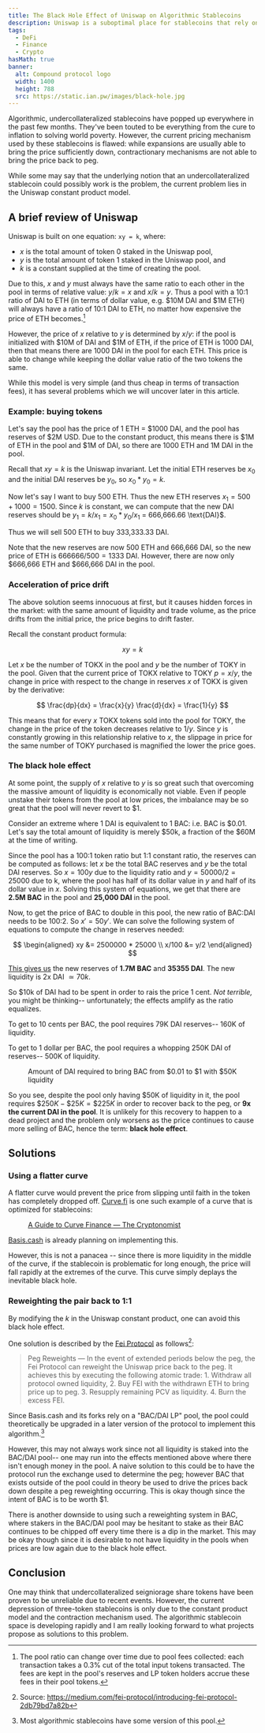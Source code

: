 ```yaml
---
title: The Black Hole Effect of Uniswap on Algorithmic Stablecoins
description: Uniswap is a suboptimal place for stablecoins that rely on re-pegging to trade, as Uniswap encourages crashes to stay low.
tags:
  - DeFi
  - Finance
  - Crypto
hasMath: true
banner:
  alt: Compound protocol logo
  width: 1400
  height: 788
  src: https://static.ian.pw/images/black-hole.jpg
---
```


Algorithmic, undercollateralized stablecoins have popped up everywhere in the past few months. They've been touted to be everything from the cure to inflation to solving world poverty. However, the current pricing mechanism used by these stablecoins is flawed: while expansions are usually able to bring the price sufficiently down, contractionary mechanisms are not able to bring the price back to peg.

While some may say that the underlying notion that an undercollateralized stablecoin could possibly work is the problem, the current problem lies in the Uniswap constant product model.

## A brief review of Uniswap

Uniswap is built on one equation: `xy = k`, where:

- $x$ is the total amount of token 0 staked in the Uniswap pool,
- $y$ is the total amount of token 1 staked in the Uniswap pool, and
- $k$ is a constant supplied at the time of creating the pool.

Due to this, $x$ and $y$ must always have the same ratio to each other in the pool in terms of relative value: $y/k = x$ and $x/k = y$. Thus a pool with a 10:1 ratio of DAI to ETH (in terms of dollar value, e.g. \$10M DAI and \$1M ETH) will always have a ratio of 10:1 DAI to ETH, no matter how expensive the price of ETH becomes.[^1]

However, the price of $x$ relative to $y$ is determined by $x/y$: if the pool is initialized with \$10M of DAI and \$1M of ETH, if the price of ETH is 1000 DAI, then that means there are 1000 DAI in the pool for each ETH. This price is able to change while keeping the dollar value ratio of the two tokens the same.

While this model is very simple (and thus cheap in terms of transaction fees), it has several problems which we will uncover later in this article.

### Example: buying tokens

Let's say the pool has the price of 1 ETH = $1000 DAI, and the pool has reserves of $2M USD. Due to the constant product, this means there is $1M of ETH in the pool and $1M of DAI, so there are 1000 ETH and 1M DAI in the pool.

Recall that $xy = k$ is the Uniswap invariant. Let the initial ETH reserves be $x_0$ and the initial DAI reserves be $y_0$, so $x_0 * y_0 = k$.

Now let's say I want to buy 500 ETH. Thus the new ETH reserves $x_1 = 500 + 1000 = 1500$. Since $k$ is constant, we can compute that the new DAI reserves should be $y_1 = k/x_1 = x_0 * y_0 / x_1$ = 666,666.66 \text{DAI}\$.

Thus we will sell 500 ETH to buy 333,333.33 DAI.

Note that the new reserves are now 500 ETH and 666,666 DAI, so the new price of ETH is $666666/500 = 1333$ DAI. However, there are now only \$666,666 ETH and \$666,666 DAI in the pool.

### Acceleration of price drift

The above solution seems innocuous at first, but it causes hidden forces in the market: with the same amount of liquidity and trade volume, as the price drifts from the initial price, the price begins to drift faster.

Recall the constant product formula:

$$
xy = k
$$

Let $x$ be the number of TOKX in the pool and $y$ be the number of TOKY in the pool. Given that the current price of TOKX relative to TOKY $p = x/y$, the change in price with respect to the change in reserves $x$ of TOKX is given by the derivative:

$$
\frac{dp}{dx} = \frac{x}{y} \frac{d}{dx} = \frac{1}{y}
$$

This means that for every $x$ TOKX tokens sold into the pool for TOKY, the change in the price of the token decreases relative to $1/y$. Since $y$ is constantly growing in this relationship relative to $x$, the slippage in price for the same number of TOKY purchased is magnified the lower the price goes.

### The black hole effect

At some point, the supply of $x$ relative to $y$ is so great such that overcoming the massive amount of liquidity is economically not viable. Even if people unstake their tokens from the pool at low prices, the imbalance may be so great that the pool will never revert to \$1.

Consider an extreme where 1 DAI is equivalent to 1 BAC: i.e. BAC is \$0.01. Let's say the total amount of liquidity is merely \$50k, a fraction of the \$60M at the time of writing.

Since the pool has a 100:1 token ratio but 1:1 constant ratio, the reserves can be computed as follows: let $x$ be the total BAC reserves and $y$ be the total DAI reserves. So $x = 100y$ due to the liquidity ratio and $y = 50000/2 = 25000$ due to k, where the pool has half of its dollar value in $y$ and half of its dollar value in $x$. Solving this system of equations, we get that there are **2.5M BAC** in the pool and **25,000 DAI** in the pool.

Now, to get the price of BAC to double in this pool, the new ratio of BAC:DAI needs to be 100:2. So $x' = 50y'$. We can solve the following system of equations to compute the change in reserves needed:

$$
\begin{aligned}
xy &= 2500000 * 25000 \\
x/100 &= y/2
\end{aligned}
$$

[This gives us](https://www.wolframalpha.com/input/?i=xy+%3D+2500000*25000%3B+x%2F100%3Dy%2F2) the new reserves of **1.7M BAC** and **35355 DAI**. The new liquidity is 2x DAI $\simeq 70k$.

So \$10k of DAI had to be spent in order to rais the price 1 cent. _Not terrible,_ you might be thinking-- unfortunately; the effects amplify as the ratio equalizes.

To get to 10 cents per BAC, the pool requires 79K DAI reserves-- 160K of liquidity.

To get to 1 dollar per BAC, the pool requires a whopping 250K DAI of reserves-- 500K of liquidity.

<figure>
  <NextImage src="https://static.ian.pw/images/2021-01-17-bac-dai-repeg.png" width="640" height="480" alt="BAC/DAI reweight" />
  <figcaption>
    Amount of DAI required to bring BAC from $0.01 to $1 with $50K liquidity
  </figcaption>
</figure>

So you see, despite the pool only having \$50K of liquidity in it, the pool requires $\$250K - \$25K = \$225K$ in order to recover back to the peg, or **9x the current DAI in the pool**. It is unlikely for this recovery to happen to a dead project and the problem only worsens as the price continues to cause more selling of BAC, hence the term: **black hole effect**.

## Solutions

### Using a flatter curve

A flatter curve would prevent the price from slipping until faith in the token has completely dropped off. [Curve.fi](https://curve.fi) is one such example of a curve that is optimized for stablecoins:

<figure>
    <NextImage src="https://static.ian.pw/images/2021-01-17-stableswap.png" width="625" height="389" alt="Stableswap" />
    <figcaption>
      <a href="https://en.cryptonomist.ch/2020/09/26/guide-curve-finance/">A Guide to Curve Finance — The Cryptonomist</a>
    </figcaption>
</figure>

[Basis.cash](https://medium.com/basis-cash/stableswap-pools-and-algorithmic-stablecoins-b21ab5cb555f) is already planning on implementing this.

However, this is not a panacea -- since there is more liquidity in the middle of the curve, if the stablecoin is problematic for long enough, the price will fall rapidly at the extremes of the curve. This curve simply deplays the inevitable black hole.

### Reweighting the pair back to 1:1

By modifying the $k$ in the Uniswap constant product, one can avoid this black hole effect.

One solution is described by the [Fei Protocol](https://fei.money/) as follows[^2]:

> Peg Reweights — In the event of extended periods below the peg, the Fei Protocol can reweight the Uniswap price back to the peg. It achieves this by executing the following atomic trade: 1. Withdraw all protocol owned liquidity, 2. Buy FEI with the withdrawn ETH to bring price up to peg. 3. Resupply remaining PCV as liquidity. 4. Burn the excess FEI.

Since Basis.cash and its forks rely on a "BAC/DAI LP" pool, the pool could theoretically be upgraded in a later version of the protocol to implement this algorithm.[^3]

However, this may not always work since not all liquidity is staked into the BAC/DAI pool-- one may run into the effects mentioned above where there isn't enough money in the pool. A naive solution to this could be to have the protocol run the exchange used to determine the peg; however BAC that exists outside of the pool could in theory be used to drive the prices back down despite a peg reweighting occurring. This is okay though since the intent of BAC is to be worth \$1.

There is another downside to using such a reweighting system in BAC, where stakers in the BAC/DAI pool may be hesitant to stake as their BAC continues to be chipped off every time there is a dip in the market. This may be okay though since it is desirable to not have liquidity in the pools when prices are low again due to the black hole effect.

## Conclusion

One may think that undercollateralized seigniorage share tokens have been proven to be unreliable due to recent events. However, the current depression of three-token stablecoins is only due to the constant product model and the contraction mechanism used. The algorithmic stablecoin space is developing rapidly and I am really looking forward to what projects propose as solutions to this problem.

[^1]: The pool ratio can change over time due to pool fees collected: each transaction takes a 0.3% cut of the total input tokens transacted. The fees are kept in the pool's reserves and LP token holders accrue these fees in their pool tokens.
[^2]: Source: https://medium.com/fei-protocol/introducing-fei-protocol-2db79bd7a82b
[^3]: Most algorithmic stablecoins have some version of this pool.
